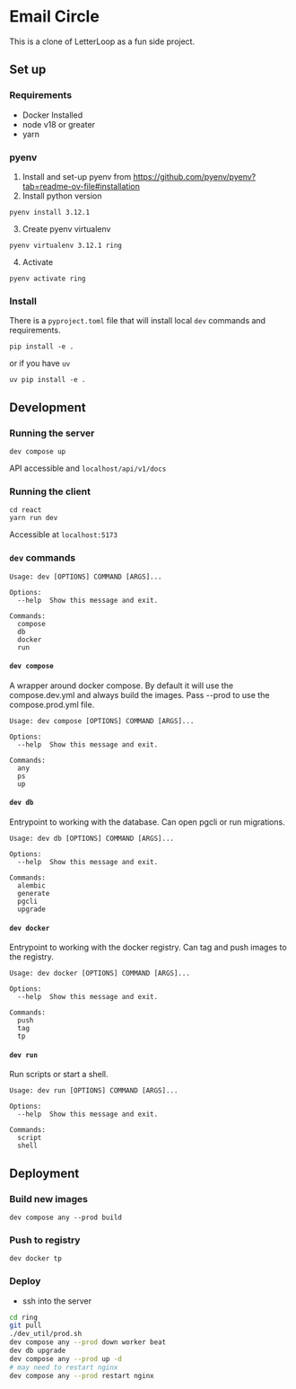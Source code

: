 # Email Circle
This is a clone of LetterLoop as a fun side project.

## Set up
### Requirements
- Docker Installed
- node v18 or greater
- yarn
### pyenv

1. Install and set-up pyenv from https://github.com/pyenv/pyenv?tab=readme-ov-file#installation
2. Install python version
```
pyenv install 3.12.1
```
3. Create pyenv virtualenv
```
pyenv virtualenv 3.12.1 ring
```
4. Activate
```
pyenv activate ring
```

### Install
There is a `pyproject.toml` file that will install local `dev` commands and requirements.
```
pip install -e .
```
or if you have `uv`
```
uv pip install -e .
```

## Development
### Running the server
```
dev compose up
```
API accessible and `localhost/api/v1/docs`
### Running the client
```
cd react
yarn run dev
```
Accessible at `localhost:5173`

### `dev` commands
```
Usage: dev [OPTIONS] COMMAND [ARGS]...

Options:
  --help  Show this message and exit.

Commands:
  compose
  db
  docker
  run
```
#### `dev compose`
A wrapper around docker compose. By default it will use the compose.dev.yml and always build the images. Pass --prod to use the compose.prod.yml file.
```
Usage: dev compose [OPTIONS] COMMAND [ARGS]...

Options:
  --help  Show this message and exit.

Commands:
  any
  ps
  up
```

#### `dev db`
Entrypoint to working with the database. Can open pgcli or run migrations.
```
Usage: dev db [OPTIONS] COMMAND [ARGS]...

Options:
  --help  Show this message and exit.

Commands:
  alembic
  generate
  pgcli
  upgrade
```

#### `dev docker`
Entrypoint to working with the docker registry. Can tag and push images to the registry.
```
Usage: dev docker [OPTIONS] COMMAND [ARGS]...

Options:
  --help  Show this message and exit.

Commands:
  push
  tag
  tp
```

#### `dev run`
Run scripts or start a shell.
```
Usage: dev run [OPTIONS] COMMAND [ARGS]...

Options:
  --help  Show this message and exit.

Commands:
  script
  shell
```

## Deployment
### Build new images
```
dev compose any --prod build
```
### Push to registry
```
dev docker tp
```
### Deploy
- ssh into the server

```bash
cd ring
git pull
./dev_util/prod.sh
dev compose any --prod down worker beat
dev db upgrade
dev compose any --prod up -d
# may need to restart nginx
dev compose any --prod restart nginx
```